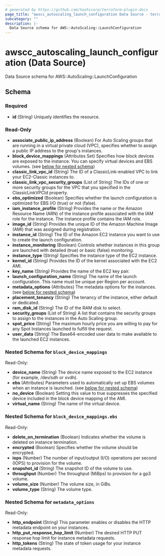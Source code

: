 ```yaml
---
# generated by https://github.com/hashicorp/terraform-plugin-docs
page_title: "awscc_autoscaling_launch_configuration Data Source - terraform-provider-awscc"
subcategory: ""
description: |-
  Data Source schema for AWS::AutoScaling::LaunchConfiguration
---
```


# awscc_autoscaling_launch_configuration (Data Source)

Data Source schema for AWS::AutoScaling::LaunchConfiguration



<!-- schema generated by tfplugindocs -->
## Schema

### Required

- **id** (String) Uniquely identifies the resource.

### Read-Only

- **associate_public_ip_address** (Boolean) For Auto Scaling groups that are running in a virtual private cloud (VPC), specifies whether to assign a public IP address to the group's instances.
- **block_device_mappings** (Attributes Set) Specifies how block devices are exposed to the instance. You can specify virtual devices and EBS volumes. (see [below for nested schema](#nestedatt--block_device_mappings))
- **classic_link_vpc_id** (String) The ID of a ClassicLink-enabled VPC to link your EC2-Classic instances to.
- **classic_link_vpc_security_groups** (List of String) The IDs of one or more security groups for the VPC that you specified in the ClassicLinkVPCId property.
- **ebs_optimized** (Boolean) Specifies whether the launch configuration is optimized for EBS I/O (true) or not (false).
- **iam_instance_profile** (String) Provides the name or the Amazon Resource Name (ARN) of the instance profile associated with the IAM role for the instance. The instance profile contains the IAM role.
- **image_id** (String) Provides the unique ID of the Amazon Machine Image (AMI) that was assigned during registration.
- **instance_id** (String) The ID of the Amazon EC2 instance you want to use to create the launch configuration.
- **instance_monitoring** (Boolean) Controls whether instances in this group are launched with detailed (true) or basic (false) monitoring.
- **instance_type** (String) Specifies the instance type of the EC2 instance.
- **kernel_id** (String) Provides the ID of the kernel associated with the EC2 AMI.
- **key_name** (String) Provides the name of the EC2 key pair.
- **launch_configuration_name** (String) The name of the launch configuration. This name must be unique per Region per account.
- **metadata_options** (Attributes) The metadata options for the instances. (see [below for nested schema](#nestedatt--metadata_options))
- **placement_tenancy** (String) The tenancy of the instance, either default or dedicated.
- **ram_disk_id** (String) The ID of the RAM disk to select.
- **security_groups** (List of String) A list that contains the security groups to assign to the instances in the Auto Scaling group.
- **spot_price** (String) The maximum hourly price you are willing to pay for any Spot Instances launched to fulfill the request.
- **user_data** (String) The Base64-encoded user data to make available to the launched EC2 instances.

<a id="nestedatt--block_device_mappings"></a>
### Nested Schema for `block_device_mappings`

Read-Only:

- **device_name** (String) The device name exposed to the EC2 instance (for example, /dev/sdh or xvdh).
- **ebs** (Attributes) Parameters used to automatically set up EBS volumes when an instance is launched. (see [below for nested schema](#nestedatt--block_device_mappings--ebs))
- **no_device** (Boolean) Setting this value to true suppresses the specified device included in the block device mapping of the AMI.
- **virtual_name** (String) The name of the virtual device.

<a id="nestedatt--block_device_mappings--ebs"></a>
### Nested Schema for `block_device_mappings.ebs`

Read-Only:

- **delete_on_termination** (Boolean) Indicates whether the volume is deleted on instance termination.
- **encrypted** (Boolean) Specifies whether the volume should be encrypted.
- **iops** (Number) The number of input/output (I/O) operations per second (IOPS) to provision for the volume.
- **snapshot_id** (String) The snapshot ID of the volume to use.
- **throughput** (Number) The throughput (MiBps) to provision for a gp3 volume.
- **volume_size** (Number) The volume size, in GiBs.
- **volume_type** (String) The volume type.



<a id="nestedatt--metadata_options"></a>
### Nested Schema for `metadata_options`

Read-Only:

- **http_endpoint** (String) This parameter enables or disables the HTTP metadata endpoint on your instances.
- **http_put_response_hop_limit** (Number) The desired HTTP PUT response hop limit for instance metadata requests.
- **http_tokens** (String) The state of token usage for your instance metadata requests.


